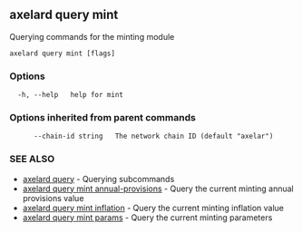 ## axelard query mint

Querying commands for the minting module

```
axelard query mint [flags]
```

### Options

```
  -h, --help   help for mint
```

### Options inherited from parent commands

```
      --chain-id string   The network chain ID (default "axelar")
```

### SEE ALSO

- [axelard query](axelard_query.md)	 - Querying subcommands
- [axelard query mint annual-provisions](axelard_query_mint_annual-provisions.md)	 - Query the current minting annual provisions value
- [axelard query mint inflation](axelard_query_mint_inflation.md)	 - Query the current minting inflation value
- [axelard query mint params](axelard_query_mint_params.md)	 - Query the current minting parameters
